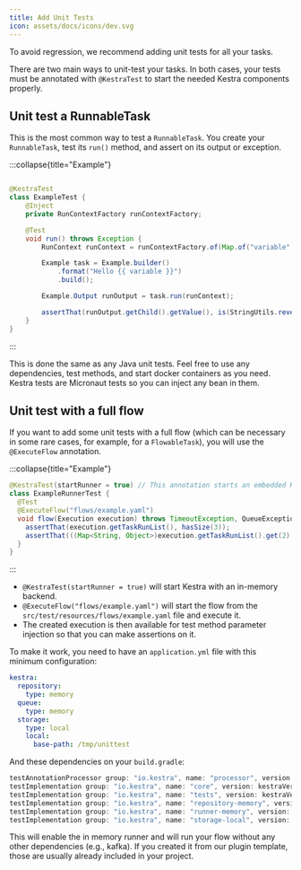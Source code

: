 ```yaml
---
title: Add Unit Tests
icon: assets/docs/icons/dev.svg
---
```


To avoid regression, we recommend adding unit tests for all your tasks.

There are two main ways to unit-test your tasks. In both cases, your tests must be annotated with `@KestraTest` to start the needed Kestra components properly.

## Unit test a RunnableTask

This is the most common way to test a `RunnableTask`. You create your `RunnableTask`, test its `run()` method, and assert on its output or exception.

:::collapse{title="Example"}

```java

@KestraTest
class ExampleTest {
    @Inject
    private RunContextFactory runContextFactory;

    @Test
    void run() throws Exception {
        RunContext runContext = runContextFactory.of(Map.of("variable", "John Doe"));

        Example task = Example.builder()
            .format("Hello {{ variable }}")
            .build();

        Example.Output runOutput = task.run(runContext);

        assertThat(runOutput.getChild().getValue(), is(StringUtils.reverse("Hello John Doe")));
    }
}
```
:::

This is done the same as any Java unit tests. Feel free to use any dependencies, test methods, and start docker containers as you need.
Kestra tests are Micronaut tests so you can inject any bean in them.


## Unit test with a full flow

If you want to add some unit tests with a full flow (which can be necessary in some rare cases, for example, for a `FlowableTask`), you will use the `@ExecuteFlow` annotation.

:::collapse{title="Example"}
```java
@KestraTest(startRunner = true) // This annotation starts an embedded Kestra for tests
class ExampleRunnerTest {
  @Test
  @ExecuteFlow("flows/example.yaml")
  void flow(Execution execution) throws TimeoutException, QueueException {
    assertThat(execution.getTaskRunList(), hasSize(3));
    assertThat(((Map<String, Object>)execution.getTaskRunList().get(2).getOutputs().get("child")).get("value"), is("task-id"));
  }
}
```
:::

- `@KestraTest(startRunner = true)` will start Kestra with an in-memory backend.
- `@ExecuteFlow("flows/example.yaml")` will start the flow from the `src/test/resources/flows/example.yaml` file and execute it.
- The created execution is then available for test method parameter injection so that you can make assertions on it.

To make it work, you need to have an `application.yml` file with this minimum configuration:

```yaml
kestra:
  repository:
    type: memory
  queue:
    type: memory
  storage:
    type: local
    local:
      base-path: /tmp/unittest
```

And these dependencies on your `build.gradle`:
```groovy
testAnnotationProcessor group: "io.kestra", name: "processor", version: kestraVersion
testImplementation group: "io.kestra", name: "core", version: kestraVersion
testImplementation group: "io.kestra", name: "tests", version: kestraVersion
testImplementation group: "io.kestra", name: "repository-memory", version: kestraVersion
testImplementation group: "io.kestra", name: "runner-memory", version: kestraVersion
testImplementation group: "io.kestra", name: "storage-local", version: kestraVersion
```

This will enable the in memory runner and will run your flow without any other dependencies (e.g., kafka).
If you created it from our plugin template, those are usually already included in your project.